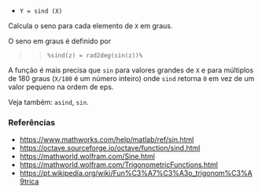 - `Y = sind (X)`

Calcula o seno para cada elemento de `X` em graus.

O seno em graus é definido por

> > `%sind(z) = rad2deg(sin(z))%`

A função é mais precisa que `sin` para valores grandes de `X` e para múltiplos
de 180 graus (`X/180` é um número inteiro) onde `sind` retorna `0` em vez de um
valor pequeno na ordem de eps.

Veja também: `asind`, `sin`.

### Referências

- https://www.mathworks.com/help/matlab/ref/sin.html
- https://octave.sourceforge.io/octave/function/sind.html
- https://mathworld.wolfram.com/Sine.html
- https://mathworld.wolfram.com/TrigonometricFunctions.html
- https://pt.wikipedia.org/wiki/Fun%C3%A7%C3%A3o_trigonom%C3%A9trica
